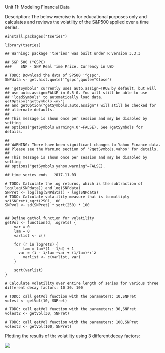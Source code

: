 Unit 11: Modeling Financial Data

Description: The below exercise is for educational purposes only and
calculates and reviews the volatility of the S&P500 applied over a time
series.

    #install.packages("tseries")

    library(tseries)

    ## Warning: package 'tseries' was built under R version 3.3.3

    ## S&P 500 (^GSPC)
    ###    SNP - SNP Real Time Price. Currency in USD

    # TODO: Download the data of SP500 '^gspc'.
    SNPdata <- get.hist.quote('^gspc',quote="Close")

    ## 'getSymbols' currently uses auto.assign=TRUE by default, but will
    ## use auto.assign=FALSE in 0.5-0. You will still be able to use
    ## 'loadSymbols' to automatically load data. getOption("getSymbols.env")
    ## and getOption("getSymbols.auto.assign") will still be checked for
    ## alternate defaults.
    ## 
    ## This message is shown once per session and may be disabled by setting 
    ## options("getSymbols.warning4.0"=FALSE). See ?getSymbols for details.

    ## 
    ## WARNING: There have been significant changes to Yahoo Finance data.
    ## Please see the Warning section of '?getSymbols.yahoo' for details.
    ## 
    ## This message is shown once per session and may be disabled by setting
    ## options("getSymbols.yahoo.warning"=FALSE).

    ## time series ends   2017-11-03

    # TODO: Calculate the log returns, which is the subtraction of log(lag(SNPdata)) and log(SNPdata)
    SNPret <- log(lag(SNPdata)) - log(SNPdata)
    # TODO: Calculate volatility measure that is to multiply sd(SNPret),sqrt(250), 100
    SNPvol <- sd(SNPret) * sqrt(250) * 100


    ## Define getVol function for volatility
    getVol <- function(d, logrets) {
        var = 0
        lam = 0
        varlist <- c()

        for (r in logrets) {
            lam = lam*(1 - 1/d) + 1
          var = (1 - 1/lam)*var + (1/lam)*r^2
            varlist <- c(varlist, var)
        }

        sqrt(varlist)
    }

    # Calculate volatility over entire length of series for various three different decay factors: 10 30. 100

    # TODO: call getVol function with the parameters: 10,SNPret
    volest <- getVol(10, SNPret)

    # TODO: call getVol function with the parameters: 30,SNPret
    volest2 <- getVol(30, SNPret)

    # TODO: call getVol function with the parameters: 100,SNPret
    volest3 <- getVol(100, SNPret)

Plotting the results of the volatility using 3 different decay factors:

![](SP500_LStreet_Markdown_files/figure-markdown_strict/sp500plots-1.png)
